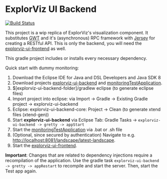 # ExplorViz UI Backend
<a href="https://travis-ci.org/ExplorViz/explorviz-ui-backend"><img src="https://travis-ci.org/ExplorViz/explorviz-ui-backend.svg?branch=master" alt="Build Status"></a>


This project is a wip replica of ExplorViz's visualization component. It substitutes [GWT](http://www.gwtproject.org/) and it's (asynchronous) RPC framework with [Jersey](https://jersey.java.net/) for creating a RESTful API. This is only the backend, you will need the [explorviz-ui-frontend](https://github.com/ExplorViz/explorviz-ui-frontend) as well.

This gradle project includes or installs every necessary dependency.

Quick start with dummy monitoring:

1. Download the Eclipse IDE for Java and DSL Developers and Java SDK 8
2. Download projects [explorviz-ui-backend](https://github.com/ExplorViz/explorviz-ui-backend) and [monitoringTestApplication](https://github.com/ExplorViz/monitoringTestApplication).
3. $[explorviz-ui-backend-folder]/gradlew eclipse (to generate eclipse files)
4. Import project into eclipse: via Import -> Gradle -> Existing Gradle project -> explorviz-ui-backend
5. Eclipse: explorviz-ui-backend-core: Project -> Clean (to generate xtend files (xtend-gen)) 
6. Start **explorviz-ui-backend** via Eclipse Tab: Gradle Tasks -> `explorviz-ui-backend -> gretty -> appStart`
7. Start the [monitoringTestApplication](https://github.com/ExplorViz/monitoringTestApplication) via .bat or .sh file
8. (Optional, since secured by authentication) Navigate to e.g. [http://localhost:8081/landscape/latest-landscape](http://localhost:8081/landscape/latest-landscape).
9. Start the [explorviz-ui-frontend](https://github.com/ExplorViz/explorviz-ui-frontend).

**Important**: Changes that are related to dependency injections require a recompilation of the application. Use the gradle task `explorviz-ui-backend -> gretty -> appRestart` to recompile and start the server. Then, start the Test app again.


